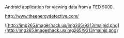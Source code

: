 Android application for viewing data from a TED 5000.

http://www.theenergydetective.com/

![http://img265.imageshack.us/img265/9313/mainjd.png](http://img265.imageshack.us/img265/9313/mainjd.png)